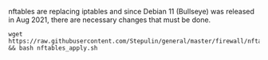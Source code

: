 nftables are replacing iptables and since Debian 11 (Bullseye) was released in Aug 2021, there are necessary changes that must be done.

```
wget https://raw.githubusercontent.com/Stepulin/general/master/firewall/nftables/nftables_apply.sh && bash nftables_apply.sh
```
